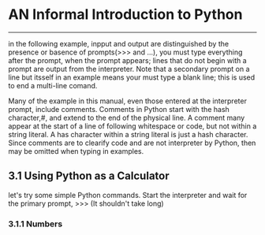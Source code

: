 ﻿# AN Informal Introduction to Python
------
in the following example, inpput and output are distinguished by the presence or basence of prompts(>>> and ...), you must type everything after the prompt, when the prompt appears; lines that do not begin with a prompt are output from the interpreter. Note that a secondary prompt on a line but itsself in an example means your must type a blank line; this is used to end a multi-line comand.

Many of the example in this manual, even those entered at the interpreter prompt, include comments. Comments in Python start with the hash character,#, and extend to the end of the physical line. A comment many appear at the start of a line of following whitespace or code, but not within a string literal. A has character within a string literal is just a hash character. Since comments are to clearify code and are not interpreter by Python, then may be omitted when typing in examples.

## 3.1 Using Python as a Calculator
let's try some simple Python commands. Start the interpreter and wait for the primary prompt, >>> (It shouldn't take long)

### 3.1.1 Numbers